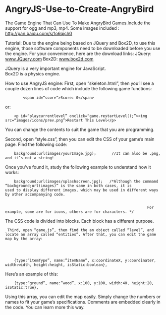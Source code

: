 AngryJS-Use-to-Create-AngryBird
===============================

The Game Engine That Can Use To Make AngryBird Games.Include the support for ogg and mp3, mp4.
Some images included : http://pan.baidu.com/s/1o6qjch0    

Tutorial:
     Due to the engine being based on JQuery and Box2D, to use this engine, those software components need to be downloaded before you 
use the engine. For your convenience, here are the download links:
JQuery:  www.JQuery.com         Box2D:  www.box2d.com

JQuery is a very important engine for JavaScript.  
Box2D is a physics engine.

How to use AngryJS engine:
     First, open “skeleton.html”, then you’ll see a couple dozen lines of code which include the following game functions:
               
    		<span id=“score”>Score: 0</span>
or:


		<p id=“playcurrentlevel” onclick=“game.restartLevel();”><img src=“images/icons/prev.png”>Restart This Level</p>	


      
You can change the contents to suit the game that you are programming.


Second, open “style.css”, then you can edit the CSS of your game’s main page. Find the following code: 



		background:url(images/yourImage.jpg);       //It can also be .png, and it’s not a string!



Once you've found it,  study the following example to understand how it works:



		background:url(images/splashscreen.jpg);   /*Although the command “background;url(images)” is the same in both cases, it is            							         			used to display different images, which may be used in different ways by other accompanying code. 


												       				For example, some are for icons, others are for characters. */



The CSS code is divided into blocks. Each block has a different purpose.



     Third, open “game.js”, then find the an object called “level”, and locate an array called “entities”. After that, you can edit the game map by the array:

		
		
		
		{type:”itemType”, name:”itemName”, x:coordinateX, y:coordinateY, width:width, height:height, isStatic:boolean},




Here’s an example of this:

		
		
		
		{type:”ground”, name:”wood”, x:100, y:100, width:40, height:20, isStatic:true},





Using this array, you can edit the map easily. Simply change the numbers or names to fit your game’s specifications.
Comments are embedded clearly in the code. You can learn more this way.
